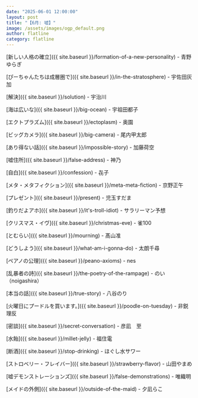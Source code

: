 ```yaml
---
date: "2025-06-01 12:00:00"
layout: post
title: "【6月: 嘘】"
image: /assets/images/ogp_default.png
author: flatline
category: flatline
---
```


[新しい人格の確立]({{ site.baseurl }}/formation-of-a-new-personality) - 青野ゆらぎ

[ぴーちゃんたちは成層圏で]({{ site.baseurl }}/in-the-stratosphere) - 宇佐田灰加

[解決]({{ site.baseurl }}/solution) - 宇治川

[海は広いな]({{ site.baseurl }}/big-ocean) - 宇祖田都子

[エクトプラズム]({{ site.baseurl }}/ectoplasm) - 奥園

[ビッグカメラ]({{ site.baseurl }}/big-camera) - 尾内甲太郎

[あり得ない話]({{ site.baseurl }}/impossible-story) - 加藤荷空

[嘘住所]({{ site.baseurl }}/false-address) - 神乃

[自白]({{ site.baseurl }}/confession) - 㐂子

[メタ・メタフィクション]({{ site.baseurl }}/meta-meta-fiction) - 京野正午

[プレゼント]({{ site.baseurl }}/present) - 児玉すだま

[釣りだよアホ]({{ site.baseurl }}/it's-troll-idiot) - サラリーマン予想

[クリスマス・イヴ]({{ site.baseurl }}/christmas-eve) - 雀100

[とむらい]({{ site.baseurl }}/mourning) - 髙山准

[どうしよう]({{ site.baseurl }}/what-am-i-gonna-do) - 太朗千尋

[ペアノの公理]({{ site.baseurl }}/peano-axioms) - nes

[乱暴者の詩]({{ site.baseurl }}/the-poetry-of-the-rampage) - のい（noigashira）

[本当の話]({{ site.baseurl }}/true-story) - 八谷のり

[火曜日にプードルを買います。]({{ site.baseurl }}/poodle-on-tuesday) - 非鋭理反

[密談]({{ site.baseurl }}/secret-conversation) - 彦凪　至

[水飴]({{ site.baseurl }}/millet-jelly) - 福住電

[断酒]({{ site.baseurl }}/stop-drinking) - ほぐし水サワー

[ストロベリー・フレイバー]({{ site.baseurl }}/strawberry-flavor) - 山田やまめ

[嘘デモンストレーションズ]({{ site.baseurl }}/false-demonstrations) - 唯織明

[メイドの外側]({{ site.baseurl }}/outside-of-the-maid) - 夕凪らこ
